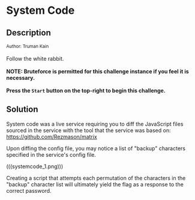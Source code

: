 # System Code

## Description

<small>Author: Truman Kain</small><br><br>Follow the white rabbit.  <br><br> <b>NOTE: Bruteforce is permitted for this challenge instance if you feel it is necessary.</b> <br><br> <b>Press the <code>Start</code> button on the top-right to begin this challenge.</b>


## Solution

System code was a live service requiring you to diff the JavaScript files sourced in the service with the tool that the service was based on: https://github.com/Rezmason/matrix

Upon diffing the config file, you may notice a list of "backup" characters specified in the service's config file.

(((systemcode_1.png)))

Creating a script that attempts each permutation of the characters in the "backup" character list will ultimately yield the flag as a response to the correct password.